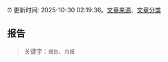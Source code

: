 :alarm_clock: 更新时间: 2025-10-30 02:19:36。[文章来源](/README.md)、[文章分类](/TAGS.md)

## 报告


> 关键字：`报告`、`月报`



